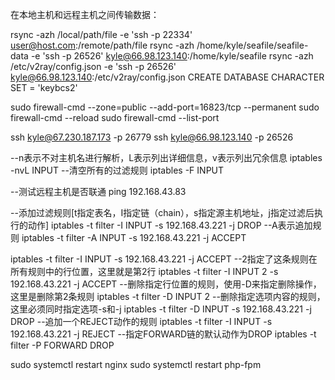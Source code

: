 在本地主机和远程主机之间传输数据：


rsync -azh /local/path/file -e 'ssh -p 22334' user@host.com:/remote/path/file
rsync -azh /home/kyle/seafile/seafile-data -e 'ssh -p 26526' kyle@66.98.123.140:/home/kyle/seafile
rsync -azh /etc/v2ray/config.json -e 'ssh -p 26526' kyle@66.98.123.140:/etc/v2ray/config.json
CREATE DATABASE  CHARACTER SET = 'keybcs2'

sudo firewall-cmd --zone=public --add-port=16823/tcp --permanent
sudo firewall-cmd --reload
sudo firewall-cmd --list-port


ssh kyle@67.230.187.173 -p 26779
ssh kyle@66.98.123.140 -p 26526

--n表示不对主机名进行解析，L表示列出详细信息，v表示列出冗余信息
iptables -nvL INPUT 
--清空所有的过滤规则
iptables -F INPUT

--测试远程主机是否联通
ping 192.168.43.83

--添加过滤规则[t指定表名，I指定链（chain），s指定源主机地址，j指定过滤后执行的动作]
iptables -t filter -I INPUT -s 192.168.43.221 -j DROP
--A表示追加规则
iptables -t filter -A INPUT -s 192.168.43.221 -j ACCEPT

iptables -t filter -I INPUT -s 192.168.43.221 -j ACCEPT
--2指定了这条规则在所有规则中的行位置，这里就是第2行
iptables -t filter -I INPUT 2 -s 192.168.43.221 -j ACCEPT
--删除指定行位置的规则，使用-D来指定删除操作，这里是删除第2条规则
iptables -t filter -D INPUT 2
--删除指定选项内容的规则，这里必须同时指定选项-s和-j
iptables -t filter -D INPUT -s 192.168.43.221 -j DROP
--追加一个REJECT动作的规则
iptables -t filter -I INPUT -s 192.168.43.221 -j REJECT
--指定FORWARD链的默认动作为DROP
iptables -t filter -P FORWARD DROP


sudo systemctl restart nginx
sudo systemctl restart php-fpm